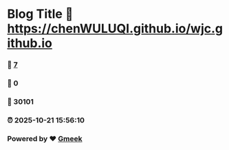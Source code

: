 # Blog Title :link: https://chenWULUQI.github.io/wjc.github.io 
### :page_facing_up: [7](https://chenWULUQI.github.io/wjc.github.io/tag.html) 
### :speech_balloon: 0 
### :hibiscus: 30101 
### :alarm_clock: 2025-10-21 15:56:10 
### Powered by :heart: [Gmeek](https://github.com/Meekdai/Gmeek)
